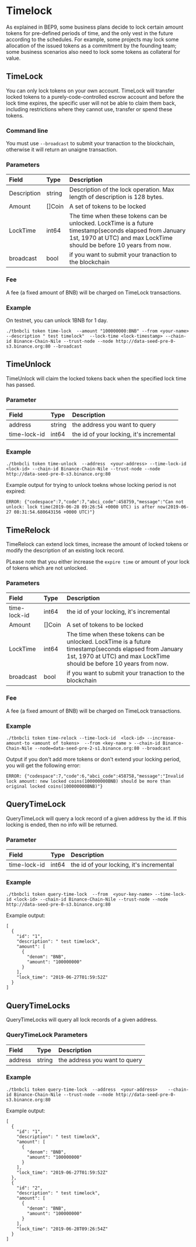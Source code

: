 # Timelock

As explained in BEP9, some business plans decide to lock certain amount tokens for pre-defined periods of time, and the only vest in the future according to the schedules. For example, some projects may lock some allocation of the issued tokens as a commitment by the founding team; some business scenarios also need to lock some tokens as collateral for value.

## TimeLock

You can only lock tokens on your own account. TimeLock will transfer locked tokens to a purely-code-controlled escrow account and before the lock time expires, the specific user will not be able to claim them back, including restrictions where they cannot use, transfer or spend these tokens.

### Command line

You must use `--broadcast` to submit your tranaction to the blockchain, otherwise it will return an unaigne transaction.

### Parameters

| **Field**    | **Type** | **Description**                                              |
| :------------ | :-------- | :------------------------------------------------------------ |
| Description   | string  | Description of the lock operation. Max length of description is 128 bytes. |
| Amount        | []Coin   | A set of tokens to be locked |
| LockTime      | int64  | The time when these tokens can be unlocked. LockTime is a future timestamp(seconds elapsed from January 1st, 1970 at UTC) and max LockTime should be before 10 years from now.  |
| broadcast     | bool   | if you want to submit your tranaction to the blockchain |

### Fee

A fee (a fixed amount of BNB) will be charged on TimeLock transactions.

### Example

On testnet, you can unlock 1BNB for 1 day.
```
./tbnbcli token time-lock  --amount "100000000:BNB" --from <your-name> --description " test timelock"  --lock-time <lock-timestamp> --chain-id Binance-Chain-Nile --trust-node --node http://data-seed-pre-0-s3.binance.org:80 --broadcast
```

## TimeUnlock

TimeUnlock will claim the locked tokens back when the specified lock time has passed.

### Parameter
| **Field**    | **Type** | **Description**                                              |
| :------------ | :-------- | :------------------------------------------------------------ |
| address   | string  | the address you want to query|
| time-lock-id  | int64   | the id of your locking, it's incremental |

### Example

```
./tbnbcli token time-unlock  --address  <your-address> --time-lock-id <lock-id> --chain-id Binance-Chain-Nile --trust-node --node http://data-seed-pre-0-s3.binance.org:80
```


Example output for trying to unlock toekns whose locking period is not expired:

```
ERROR: {"codespace":7,"code":7,"abci_code":458759,"message":"Can not unlock: lock time(2019-06-28 09:26:54 +0000 UTC) is after now(2019-06-27 08:31:54.680643156 +0000 UTC)"}
```
## TimeRelock

TimeRelock can extend lock times, increase the amount of locked tokens or modify the description of an existing lock record.

PLease note that you either increase the `expire time` or amount of your lock of tokens which are not unlocked.

### Parameters

| **Field**    | **Type** | **Description**                                              |
| :------------ | :-------- | :------------------------------------------------------------ |
| time-lock-id  | int64   | the id of your locking, it's incremental |
| Amount        | []Coin   | A set of tokens to be locked |
| LockTime      | int64  | The time when these tokens can be unlocked. LockTime is a future timestamp(seconds elapsed from January 1st, 1970 at UTC) and max LockTime should be before 10 years from now.  |
| broadcast     | bool   | if you want to submit your tranaction to the blockchain |

### Fee

A fee (a fixed amount of BNB) will be charged on TimeLock transactions.

### Example

```
./tbnbcli token time-relock --time-lock-id  <lock-id> --increase-amount-to <amount of tokens>  --from <key-name > --chain-id Binance-Chain-Nile --node=data-seed-pre-2-s1.binance.org:80 --broadcast
```

Output if you don't add more tokens or don't extend your locking period, you will get the following error:

```
ERROR: {"codespace":7,"code":6,"abci_code":458758,"message":"Invalid lock amount: new locked coins(100000000BNB) should be more than original locked coins(100000000BNB)"}
```

## QueryTimeLock

QueryTimeLock will query a lock record of a given address by the id. If this locking is ended, then no info will be returned.


### Parameter
| **Field**    | **Type** | **Description**                                              |
| :------------ | :-------- | :------------------------------------------------------------ |
| time-lock-id  | int64   | the id of your locking, it's incremental |

### Example

```
./tbnbcli token query-time-lock  --from  <your-key-name> --time-lock-id <lock-id> --chain-id Binance-Chain-Nile --trust-node --node http://data-seed-pre-0-s3.binance.org:80
```

Example output:

```
[
  {
    "id": "1",
    "description": " test timelock",
    "amount": [
      {
        "denom": "BNB",
        "amount": "100000000"
      }
    ],
    "lock_time": "2019-06-27T01:59:52Z"
  }
]
```

## QueryTimeLocks

QueryTimeLocks will query all lock records of a given address.


### QueryTimeLock Parameters

| **Field**    | **Type** | **Description**                                              |
| :------------ | :-------- | :------------------------------------------------------------ |
| address   | string  | the address you want to query|

### Example
```
./tbnbcli token query-time-lock  --address  <your-address>    --chain-id Binance-Chain-Nile --trust-node --node http://data-seed-pre-0-s3.binance.org:80
```
Example output:

```
[
  {
    "id": "1",
    "description": " test timelock",
    "amount": [
      {
        "denom": "BNB",
        "amount": "100000000"
      }
    ],
    "lock_time": "2019-06-27T01:59:52Z"
  },
  {
    "id": "2",
    "description": " test timelock",
    "amount": [
      {
        "denom": "BNB",
        "amount": "100000000"
      }
    ],
    "lock_time": "2019-06-28T09:26:54Z"
  }
]
```
